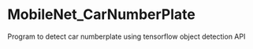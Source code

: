 # MobileNet_CarNumberPlate
Program to detect car numberplate using tensorflow object detection API 
